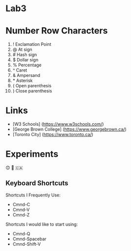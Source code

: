 # Lab3
# Number Row Characters
1. ! Exclamation Point
2. @ At sign
3. \# Hash sign
4. $ Dollar sign 
5. % Percentage
6. ^ Caret
7. & Ampersand
8. \* Asterisk
9. ( Open parenthesis
10. ) Close parenthesis
# Links
* [W3 Schools] (https://www.w3schools.com/)
* [George Brown College] (https://www.georgebrown.ca/)
* [Toronto City] (https://www.toronto.ca/)
# Experiments
😊
🙏
🇨🇦
## Keyboard Shortcuts
Shortcuts I Frequently Use:
- Cmnd-C
- Cmnd-V
- Cmnd-Z

Shortcuts I would like to start using:
- Cmnd-Q
- Cmnd-Spacebar
- Cmnd-Shift-V

